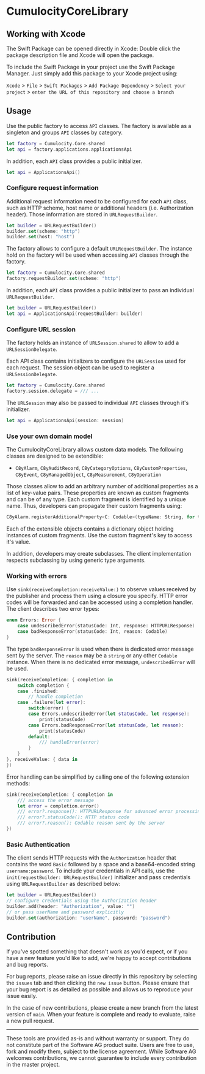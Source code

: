 # CumulocityCoreLibrary

## Working with Xcode

The Swift Package can be opened directly in Xcode: Double click the package description file and Xcode will open the package. 

To include the Swift Package in your project use the Swift Package Manager. Just simply add this package to your Xcode project using:

`Xcode` > `File` > `Swift Packages` > `Add Package Dependency` > `Select your project` > `enter the URL of this repository and choose a branch`
## Usage

Use the public factory to access `API` classes. The factory is available as a singleton and groups `API` classes by category.

```swift
let factory = Cumulocity.Core.shared
let api = factory.applications.applicationsApi
```

In addition, each `API` class provides a public initializer.

```swift
let api = ApplicationsApi()
```

### Configure request information

Additional request information need to be configured for each `API` class, such as HTTP scheme, host name or additional headers (i.e. Authorization header). Those information are stored in `URLRequestBuilder`.

```swift
let builder = URLRequestBuilder()
builder.set(scheme: "http")
builder.set(host: "host")
```

The factory allows to configure a default `URLRequestBuilder`. The instance hold on the factory will be used when accessing `API` classes through the factory.

```swift
let factory = Cumulocity.Core.shared
factory.requestBuilder.set(scheme: "http")
```

In addition, each `API` class provides a public initializer to pass an individual `URLRequestBuilder`.
 
```swift
let builder = URLRequestBuilder()
let api = ApplicationsApi(requestBuilder: builder)
```

### Configure URL session

The factory holds an instance of `URLSession.shared` to allow to add a `URLSessionDelegate`.

Each API class contains initializers to configure the `URLSession` used for each request. The session object can be used to register a `URLSessionDelegate`.

```swift
let factory = Cumulocity.Core.shared
factory.session.delegate = /// ...
```

The `URLSession` may also be passed to individual `API` classes through it's initializer.

```swift
let api = ApplicationsApi(session: session)
```

### Use your own domain model

The CumulocityCoreLibrary allows custom data models. The following classes are designed to be extendible:

- `C8yAlarm`, `C8yAuditRecord`, `C8yCategoryOptions`, `C8yCustomProperties`, `C8yEvent`, `C8yManagedObject`, `C8yMeasurement`, `C8yOperation`

Those classes allow to add an arbitrary number of additional properties as a list of key-value pairs. These properties are known as custom fragments and can be of any type. Each custom fragment is identified by a unique name. Thus, developers can propagate their custom fragments using:

```swift
C8yAlarm.registerAdditionalProperty<C: Codable>(typeName: String, for type: C.Type)
```

Each of the extensible objects contains a dictionary object holding instances of custom fragments. Use the custom fragment's key to access it's value.

In addition, developers may create subclasses. The client implementation respects subclassing by using generic type arguments.
### Working with errors

Use `sink(receiveCompletion:receiveValue:)` to observe values received by the publisher and process them using a closure you specify. HTTP error codes will be forwarded and can be accessed using a completion handler. The client describes two error types:

```swift
enum Errors: Error {
	case undescribedError(statusCode: Int, response: HTTPURLResponse)
	case badResponseError(statusCode: Int, reason: Codable)
}
```

The type `badResponseError` is used when there is dedicated error message sent by the server. The `reason` may be a `string` or any other `Codable` instance. When there is no dedicated error message, `undescribedError` will be used.

```swift
sink(receiveCompletion: { completion in
	switch completion {
	case .finished:
		// handle completion
	case .failure(let error):
    	switch(error) {
    	case Errors.undescribedError(let statusCode, let response):
    		print(statusCode)
        case Errors.badResponseError(let statusCode, let reason):
     		print(statusCode)
       	default:
        	/// handleError(error)
      	}
	}
}, receiveValue: { data in
})
```

Error handling can be simplified by calling one of the following extension methods:

```swift
sink(receiveCompletion: { completion in
	/// access the error message
	let error = completion.error()
	/// error?.response(): HTTPURLResponse for advanced error processing
	/// error?.statusCode(): HTTP status code
	/// error?.reason(): Codable reason sent by the server
})
```

### Basic Authentication

The client sends HTTP requests with the `Authorization` header that contains the word `Basic` followed by a space and a base64-encoded string `username:password`. To include your credentials in API calls, use the `init(requestBuilder: URLRequestBuilder)` initializer and pass credentials using `URLRequestBuilder` as described below:

```swift
let builder = URLRequestBuilder()
// configure credentials using the Authorization header
builder.add(header: "Authorization", value: "")
// or pass userName and password explicitly
builder.set(authorization: "userName", password: "password")
```

## Contribution

If you've spotted something that doesn't work as you'd expect, or if you have a new feature you'd like to add, we're happy to accept contributions and bug reports.

For bug reports, please raise an issue directly in this repository by selecting the `issues` tab and then clicking the `new issue` button. Please ensure that your bug report is as detailed as possible and allows us to reproduce your issue easily.

In the case of new contributions, please create a new branch from the latest version of `main`. When your feature is complete and ready to evaluate, raise a new pull request.

---

These tools are provided as-is and without warranty or support. They do not constitute part of the Software AG product suite. Users are free to use, fork and modify them, subject to the license agreement. While Software AG welcomes contributions, we cannot guarantee to include every contribution in the master project.
